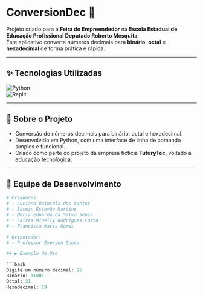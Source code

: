 # ConversionDec 🔢  
Projeto criado para a **Feira do Empreendedor** na **Escola Estadual de Educação Profissional Deputado Roberto Mesquita**.  
Este aplicativo converte números decimais para **binário**, **octal** e **hexadecimal** de forma prática e rápida.

---

## ✨ Tecnologias Utilizadas

![Python](https://img.shields.io/badge/Python-3776AB?style=for-the-badge&logo=python&logoColor=white)  
![Replit](https://img.shields.io/badge/Replit-667881?style=for-the-badge&logo=replit&logoColor=white)

---

## 📜 Sobre o Projeto

- Conversão de números decimais para binário, octal e hexadecimal.
- Desenvolvido em Python, com uma interface de linha de comando simples e funcional.
- Criado como parte do projeto da empresa fictícia **FuturyTec**, voltado à educação tecnológica.

---

## 👥 Equipe de Desenvolvimento

```python
# Criadores:
# - Luciano Quintela dos Santos
# - Iasmin Estevão Martins
# - Maria Eduarda da Silva Souza
# - Laizza Minelly Rodrigues Costa
# - Francisca Maria Gomes

# Orientador:
# - Professor Everson Sousa

## ▶️ Exemplo de Uso

```bash
Digite um número decimal: 25
Binário: 11001
Octal: 31
Hexadecimal: 19
